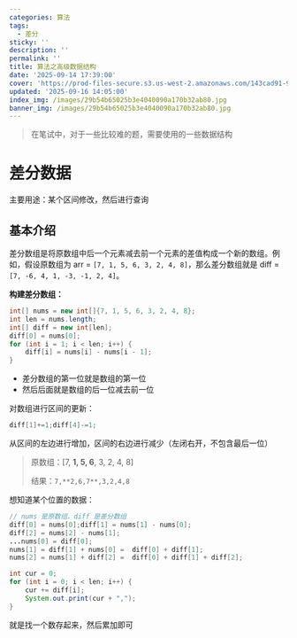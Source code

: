 ```yaml
---
categories: 算法
tags:
  - 差分
sticky: ''
description: ''
permalink: ''
title: 算法之高级数据结构
date: '2025-09-14 17:39:00'
cover: 'https://prod-files-secure.s3.us-west-2.amazonaws.com/143cad91-961b-48b0-82dc-78fbb6eb5abe/ca363e5c-5600-40ff-b012-b0478d3f0da0/wallhaven-rrv6r7.jpg?X-Amz-Algorithm=AWS4-HMAC-SHA256&X-Amz-Content-Sha256=UNSIGNED-PAYLOAD&X-Amz-Credential=ASIAZI2LB4665SW5QCB5%2F20250918%2Fus-west-2%2Fs3%2Faws4_request&X-Amz-Date=20250918T010047Z&X-Amz-Expires=3600&X-Amz-Security-Token=IQoJb3JpZ2luX2VjEDgaCXVzLXdlc3QtMiJHMEUCIQDoz9aWvnLCP2e3eqbz6agMVyQz0%2FA3%2Bk6EF0sZMv3hXwIgSnUcczFfEG%2F9xySepsQcHyBzZ9F2cx%2F3nXcBFlEp7m8qiAQIsf%2F%2F%2F%2F%2F%2F%2F%2F%2F%2FARAAGgw2Mzc0MjMxODM4MDUiDPcDC0v84M48dQBmKircAxijXnJKBrPn6KUpl4r1eZ%2FWzcK%2FPJh2KvzhwJKOqb6gFARuHLDNrRxf7MFfuCynBflD1H7o1sGRsGQiTNVB2T3e%2FTr1VahZNTuHaTIqbey7vOWiWB5waZ7VM6%2F4Yd9Kur%2FY4FuSAu5W%2FaXTYWDfWxds%2F%2BHnWDHDcXw%2FjknKm0peXhzpyZUpVYJHEJ9s3BMrA13ouZ09aRhouXT5p7niQXZNR5Pfiv4qtr07ir2OBeNRqUAKNrQyp3MZNc3cqzf2Sl9i3fVR51ZzD8HfZOMeauXXlo4vX8rWC1rihrpjGG7dZD%2ButawgDygOvGO0zmnFC9lZZgi2AmnhFdqnaXp4o6iuiFZQcxDadiQtPs33DNED4f6w6cPNxix2esq00cS5PBEiLYgtMAgk7xVOo15k8Z9u%2FEhNPFOltwK1DMoXEmIDFeMV0cuvfaQadoqCPgiyhbfcG03MSrDgoVUCGgnoKafwPWooWtP5uMoU3mijRYhInTilA9J7tKx2fPzpVqgnzpd6NaoINaTrYAYwhCwqfF4AO%2B1DbxhvwKYb7Q2ncFbRQE36C1nGgNZquxnvMhHpyOl2IGc4F%2BuozQGEs2mjDq4%2Fbipfk0fuBdm56vMasIA%2BblXqeVvSD1tGFzfMMOKYrcYGOqUB%2FUA8mTBtd6muXL7UooEJE4r12BFKTeUhFJzMY%2Fae%2BaoeacRLQ3ER7ZEZDk%2FF47ZcaGBeWwxEIVhsVH9qx2cSh4E0eRSaJnw1g08t6VZE9KDRQte2de9OR5jij266Eq4FugxYt%2FqIDOKWzTwCfhG4RCaNe7WIweIbQuIevP1iRHuusUJcuruLAxNwQsjC%2BPC6JVXOs8dgGO%2BiTt5kKDjp3F%2BlTKHo&X-Amz-Signature=03856bd1f56a726b1d9fa80737426035d875b2b3fe4618f4e50df7fb301ec0da&X-Amz-SignedHeaders=host&x-amz-checksum-mode=ENABLED&x-id=GetObject'
updated: '2025-09-16 14:05:00'
index_img: /images/29b54b65025b3e4040090a170b32ab80.jpg
banner_img: /images/29b54b65025b3e4040090a170b32ab80.jpg
---
```

> 在笔试中，对于一些比较难的题，需要使用的一些数据结构

# 差分数据


主要用途：某个区间修改，然后进行查询


## 基本介绍


差分数组是将原数组中后一个元素减去前一个元素的差值构成一个新的数组。例如，假设原数组为 arr = `[7, 1, 5, 6, 3, 2, 4, 8]`，那么差分数组就是 diff =`[7, -6, 4, 1, -3, -1, 2, 4]`。


**构建差分数组：**


```java
int[] nums = new int[]{7, 1, 5, 6, 3, 2, 4, 8};
int len = nums.length;
int[] diff = new int[len];
diff[0] = nums[0];
for (int i = 1; i < len; i++) {
    diff[i] = nums[i] - nums[i - 1];
}
```

- 差分数组的第一位就是数组的第一位
- 然后后面就是数组的后一位减去前一位

对数组进行区间的更新：


```java
diff[1]+=1;diff[4]-=1;
```


从区间的左边进行增加，区间的右边进行减少（左闭右开，不包含最后一位）

> 原数组：[7, **1, 5, 6**, 3, 2, 4, 8]
>
> 结果：`7,**2,6,7**,3,2,4,8`
>
>

想知道某个位置的数据：


```java
// nums 是原数组，diff 是差分数组
diff[0] = nums[0];diff[1] = nums[1] - nums[0];
diff[2] = nums[2] - nums[1];
...nums[0] = diff[0];
nums[1] = diff[1] + nums[0] =  diff[0] + diff[1];
nums[2] = nums[1] + diff[2] =  diff[0] + diff[1] + diff[2];
```


```java
int cur = 0;
for (int i = 0; i < len; i++) {
    cur += diff[i];
    System.out.print(cur + ",");
}
```


就是找一个数存起来，然后累加即可

